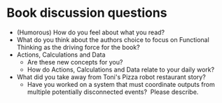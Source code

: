 # Book discussion questions #
- (Humorous) How do you feel about what you read?
- What do you think about the authors choice to focus on Functional Thinking as the driving force for the book?
- Actions, Calculations and Data
  - Are these new concepts for you?
  - How do Actions, Calculations and Data relate to your daily work?
- What did you take away from Toni's Pizza robot restaurant story?
  - Have you worked on a system that must coordinate outputs from multiple potentially disconnected events?  Please describe.